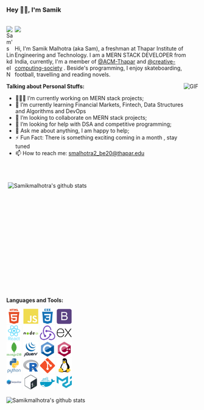
<!--
**Samikmalhotra/Samikmalhotra** is a ✨ _special_ ✨ repository because its `README.md` (this file) appears on your GitHub profile.

Here are some ideas to get you started:

- 🔭 I’m currently working on ...
- 🌱 I’m currently learning ...
- 👯 I’m looking to collaborate on ...
- 🤔 I’m looking for help with ...
- 💬 Ask me about ...
- 📫 How to reach me: ...
- 😄 Pronouns: ...
- ⚡ Fun fact: ...
-->







### Hey 👋🏽, I'm Samik

<br/>
<a href="https://www.linkedin.com/in/samik-malhotra-51279a17b/">
  <img align="left" alt="Sam's LinkdeIN" width="22px" color="blue" src="https://cdn.jsdelivr.net/npm/simple-icons@v3/icons/linkedin.svg" />
</a>

<img src="https://komarev.com/ghpvc/?username=Samikmalhotra" />
<!--[](https://visitor-badge.glitch.me/badge?page_id=Samikmalhotra.Samikmalhotra)-->
<br />

<br/>

Hi, I'm Samik Malhotra (aka Sam), a freshman at Thapar Institute of Engineering and Technology. I am a MERN STACK DEVELOPER from India, currently, I'm a member of [@ACM-Thapar](https://github.com/ACM-Thapar) and [@creative-computing-society](https://github.com/creative-computing-society) . Beside's programming, I enjoy skateboarding, football, travelling and reading novels. 
  <!--<img align="right" alt="GIF" src="https://media.giphy.com/media/836HiJc7pgzy8iNXCn/giphy.gif" />-->
  <img align="right" height="250px" alt="GIF" src="https://github.com/abhisheknaiidu/abhisheknaiidu/blob/master/code.gif?raw=true" />
  
**Talking about Personal Stuffs:**

- 👨🏽‍💻 I’m currently working on MERN stack projects;
- 🌱 I’m currently learning Financial Markets, Fintech, Data Structures and Algorithms and DevOps
- 👯 I’m looking to collaborate on MERN stack projects;
- 🤔 I’m looking for help with DSA and competitive programming;
- 💬 Ask me about anything, I am happy to help;
- ⚡️ Fun Fact: There is something exciting coming in a month , stay tuned
- 📫 How to reach me: smalhotra2_be20@thapar.edu



<!--![Samikmalhotra's github stats](https://github-readme-stats.vercel.app/api?username=Samikmalhotra&show_icons=true&theme=tokyonight)-->
<br>
<br>

<img width="500" height="300" align="right" alt="Samikmalhotra's github stats" 
         src="https://github-readme-stats.vercel.app/api?username=Samikmalhotra&show_icons=true&theme=react&count_private=true&include_all_commits=true" />


**Languages and Tools:**  

<code><img src="https://raw.githubusercontent.com/devicons/devicon/master/icons/html5/html5-plain-wordmark.svg" alt="cplusplus" width="40" height="40"/></code>
<code><img src="https://raw.githubusercontent.com/devicons/devicon/master/icons/javascript/javascript-plain.svg" alt="cplusplus" width="40" height="40"/></code>
<code><img src="https://raw.githubusercontent.com/devicons/devicon/master/icons/css3/css3-plain-wordmark.svg" alt="cplusplus" width="40" height="40"/></code>
<code><img src="https://raw.githubusercontent.com/devicons/devicon/master/icons/bootstrap/bootstrap-plain.svg" alt="cplusplus" width="40" height="40"/></code>
<br/>
<code><img src="https://raw.githubusercontent.com/devicons/devicon/master/icons/react/react-original-wordmark.svg" alt="cplusplus" width="40" height="40"/></code>
<code><img src="https://raw.githubusercontent.com/devicons/devicon/master/icons/nodejs/nodejs-original-wordmark.svg" alt="cplusplus" width="40" height="40"/></code>
<code><img src="https://raw.githubusercontent.com/devicons/devicon/master/icons/redux/redux-original.svg" alt="cplusplus" width="40" height="40"/></code>
<code><img src="https://github.com/devicons/devicon/blob/master/icons/express/express-original.svg" alt="cplusplus" width="40" height="40"/></code>
<br/>
<code><img src="https://raw.githubusercontent.com/devicons/devicon/master/icons/mongodb/mongodb-plain-wordmark.svg" alt="cplusplus" width="40" height="40"/></code>
<code><img src="https://raw.githubusercontent.com/devicons/devicon/master/icons/jquery/jquery-original-wordmark.svg" alt="cplusplus" width="40" height="40"/></code>
<code><img src="https://raw.githubusercontent.com/devicons/devicon/master/icons/c/c-original.svg" alt="cplusplus" width="40" height="40"/></code>
<code><img src="https://raw.githubusercontent.com/devicons/devicon/master/icons/cplusplus/cplusplus-original.svg" alt="cplusplus" width="40" height="40"/></code>
<br/>
<code><img src="https://raw.githubusercontent.com/devicons/devicon/master/icons/python/python-original-wordmark.svg" alt="cplusplus" width="40" height="40"/></code>
<code><img src="https://raw.githubusercontent.com/devicons/devicon/master/icons/r/r-original.svg" alt="cplusplus" width="40" height="40"/></code>
<code><img src="https://raw.githubusercontent.com/devicons/devicon/master/icons/git/git-plain.svg" alt="cplusplus" width="40" height="40"/></code>
<code><img src="https://raw.githubusercontent.com/devicons/devicon/master/icons/linux/linux-original.svg" alt="cplusplus" width="40" height="40"/></code>
<br/>
<code><img src="https://raw.githubusercontent.com/devicons/devicon/master/icons/sequelize/sequelize-original-wordmark.svg" alt="cplusplus" width="40" height="40"/></code>
<code><img src="https://raw.githubusercontent.com/devicons/devicon/master/icons/bash/bash-original.svg" alt="cplusplus" width="40" height="40"/></code>
<code><img src="https://raw.githubusercontent.com/devicons/devicon/master/icons/docker/docker-plain.svg" alt="cplusplus" width="40" height="40"/></code>
<code><img src="https://raw.githubusercontent.com/devicons/devicon/master/icons/materialui/materialui-plain.svg" alt="cplusplus" width="40" height="40"/></code>

<!--<p align="center">
  <img width="500" height="300" alt="Samikmalhotra's github stats" 
          src = "https://github-readme-streak-stats.herokuapp.com/?user=Samikmalhotra&theme=black-ice"/>
</p>-->
  
  <img width="1500" height="auto" align="center" alt="Samikmalhotra's github stats" 
         src="https://github-profile-trophy.vercel.app/?username=Samikmalhotra&row=1&column=7&theme=darkhub&margin-w=15e" />
 <!-- [![trophy](https://github-profile-trophy.vercel.app/?username=Samikmalhotra&row=7&column=7&theme=darkhub&margin-w=15)]-->
  
